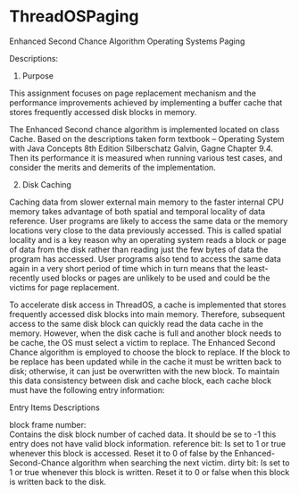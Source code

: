 # ThreadOSPaging
Enhanced Second Chance Algorithm
Operating Systems 
Paging

Descriptions:

1.	Purpose  

This assignment focuses on page replacement mechanism and the performance improvements achieved by implementing a buffer cache that stores frequently accessed disk blocks in memory.  

The Enhanced Second chance algorithm is implemented located on class Cache. Based on the descriptions taken form textbook – Operating System with Java Concepts 8th Edition Silberschatz Galvin, Gagne Chapter 9.4. Then its performance it is measured when running various test cases, and consider the merits and demerits of the implementation. 

2.	Disk Caching

Caching data from slower external main memory to the faster internal CPU memory takes advantage of both spatial and temporal locality of data reference. User programs are likely to access the same data or the memory locations very close to the data previously accessed. This is called spatial locality and is a key reason why an operating system reads a block or page of data from the disk rather than reading just the few bytes of data the program has accessed. User programs also tend to access the same data again in a very short period of time which in turn means that the least-recently used blocks or pages are unlikely to be used and could be the victims for page replacement. 

To accelerate disk access in ThreadOS, a cache is implemented that stores frequently accessed disk blocks into main memory. Therefore, subsequent access to the same disk block can quickly read the data cache in the memory. However, when the disk cache is full and another block needs to be cache, the OS must select a victim to replace. The Enhanced Second Chance algorithm is employed to choose the block to replace. If the block to be replace has been updated while in the cache it must be written back to disk; otherwise, it can just be overwritten with the new block. To maintain this data consistency between disk and cache block, each cache block must have the following entry information:

Entry Items	Descriptions

block frame number: 	
Contains the disk block number of cached data. It should be se to -1 this entry does not have valid block information.
reference bit:
Is set to 1 or true whenever this block is accessed. Reset it to 0 of false by the Enhanced-Second-Chance algorithm when searching the next victim.
dirty bit:
Is set to 1 or true whenever this block is written. Reset it to 0 or false when this block is written back to the disk.





 

